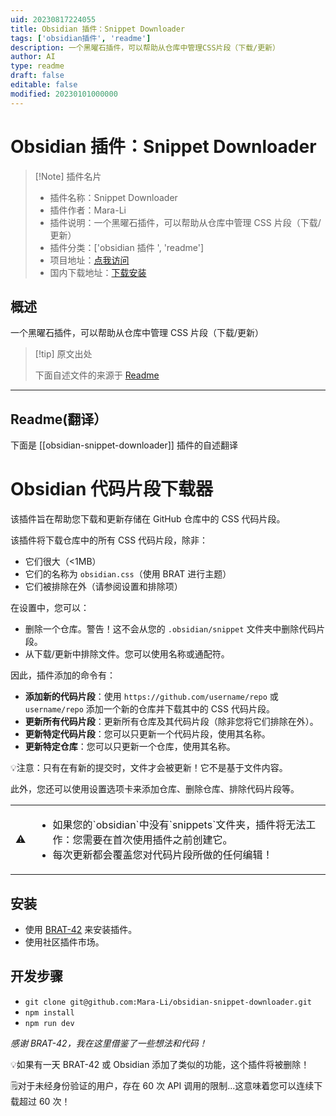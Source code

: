 ```yaml
---
uid: 20230817224055
title: Obsidian 插件：Snippet Downloader
tags: ['obsidian插件', 'readme']
description: 一个黑曜石插件，可以帮助从仓库中管理CSS片段（下载/更新）
author: AI
type: readme
draft: false
editable: false
modified: 20230101000000
---
```


# Obsidian 插件：Snippet Downloader

> [!Note] 插件名片
> - 插件名称：Snippet Downloader
> - 插件作者：Mara-Li
> - 插件说明：一个黑曜石插件，可以帮助从仓库中管理 CSS 片段（下载/更新）
> - 插件分类：['obsidian 插件 ', 'readme']
> - 项目地址：[点我访问](https://github.com/Lisandra-dev/obsidian-snippet-downloader)
> - 国内下载地址：[下载安装](https://pkmer.cn/products/plugin/pluginMarket/?obsidian-snippet-downloader)

## 概述

一个黑曜石插件，可以帮助从仓库中管理 CSS 片段（下载/更新）

> [!tip] 原文出处
>
>下面自述文件的来源于 [Readme](https://ghproxy.net/https://raw.githubusercontent.com/Lisandra-dev/obsidian-snippet-downloader/master/README.md)

---

## Readme(翻译）

下面是 [[obsidian-snippet-downloader]] 插件的自述翻译

# Obsidian 代码片段下载器

该插件旨在帮助您下载和更新存储在 GitHub 仓库中的 CSS 代码片段。

该插件将下载仓库中的所有 CSS 代码片段，除非：

- 它们很大（<1MB）
- 它们的名称为 `obsidian.css`（使用 BRAT 进行主题）
- 它们被排除在外（请参阅设置和排除项）

在设置中，您可以：

- 删除一个仓库。警告！这不会从您的 `.obsidian/snippet` 文件夹中删除代码片段。
- 从下载/更新中排除文件。您可以使用名称或通配符。

因此，插件添加的命令有：

- **添加新的代码片段**：使用 `https://github.com/username/repo` 或 `username/repo` 添加一个新的仓库并下载其中的 CSS 代码片段。
- **更新所有代码片段**：更新所有仓库及其代码片段（除非您将它们排除在外）。
- **更新特定代码片段**：您可以只更新一个代码片段，使用其名称。
- **更新特定仓库**：您可以只更新一个仓库，使用其名称。

💡注意：只有在有新的提交时，文件才会被更新！它不是基于文件内容。

此外，您还可以使用设置选项卡来添加仓库、删除仓库、排除代码片段等。

<table>
<tbody>
	<tr>
		<td>⚠️</td>
		<td><ul><li>如果您的`obsidian`中没有`snippets`文件夹，插件将无法工作：您需要在首次使用插件之前创建它。</li><li>每次更新都会覆盖您对代码片段所做的任何编辑！</li></ul></td>
	</tr>
</tbody>
</table>

## 安装

- 使用 [BRAT-42](https://github.com/TfTHacker/obsidian42-brat) 来安装插件。
- 使用社区插件市场。

## 开发步骤

- `git clone git@github.com:Mara-Li/obsidian-snippet-downloader.git`
- `npm install`
- `npm run dev`

*感谢 BRAT-42，我在这里借鉴了一些想法和代码！*

💡如果有一天 BRAT-42 或 Obsidian 添加了类似的功能，这个插件将被删除！

🗒️对于未经身份验证的用户，存在 60 次 API 调用的限制...这意味着您可以连续下载超过 60 次！
